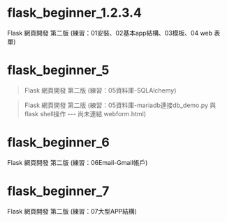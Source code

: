 # flask_beginner_1.2.3.4
Flask 網頁開發 第二版 (練習：01安裝、02基本app結構、03模板、04 web 表單)

# flask_beginner_5
> Flask 網頁開發 第二版 (練習：05資料庫-SQLAlchemy)

> Flask 網頁開發 第二版 (練習：05資料庫-mariadb連接db_demo.py 與 flask shell操作 --- 尚未連結 webform.html)

# flask_beginner_6
Flask 網頁開發 第二版 (練習：06Email-Gmail帳戶)

# flask_beginner_7
Flask 網頁開發 第二版 (練習：07大型APP結構)
